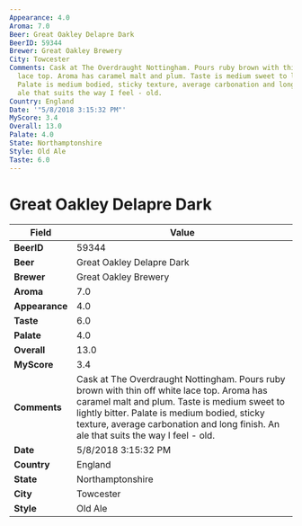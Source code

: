 ```yaml
---
Appearance: 4.0
Aroma: 7.0
Beer: Great Oakley Delapre Dark
BeerID: 59344
Brewer: Great Oakley Brewery
City: Towcester
Comments: Cask at The Overdraught Nottingham. Pours ruby brown with thin off white
  lace top. Aroma has caramel malt and plum. Taste is medium sweet to lightly bitter.
  Palate is medium bodied, sticky texture, average carbonation and long finish. An
  ale that suits the way I feel - old.
Country: England
Date: '"5/8/2018 3:15:32 PM"'
MyScore: 3.4
Overall: 13.0
Palate: 4.0
State: Northamptonshire
Style: Old Ale
Taste: 6.0
---
```


# Great Oakley Delapre Dark

| Field         | Value |
|---------------|-------|
| **BeerID** | 59344 |
| **Beer** | Great Oakley Delapre Dark |
| **Brewer** | Great Oakley Brewery |
| **Aroma** | 7.0 |
| **Appearance** | 4.0 |
| **Taste** | 6.0 |
| **Palate** | 4.0 |
| **Overall** | 13.0 |
| **MyScore** | 3.4 |
| **Comments** | Cask at The Overdraught Nottingham. Pours ruby brown with thin off white lace top. Aroma has caramel malt and plum. Taste is medium sweet to lightly bitter. Palate is medium bodied, sticky texture, average carbonation and long finish. An ale that suits the way I feel - old. |
| **Date** | 5/8/2018 3:15:32 PM |
| **Country** | England |
| **State** | Northamptonshire |
| **City** | Towcester |
| **Style** | Old Ale |
